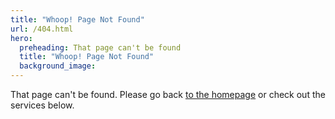```yaml
---
title: "Whoop! Page Not Found"
url: /404.html
hero:
  preheading: That page can't be found
  title: "Whoop! Page Not Found"
  background_image:
---
```


That page can't be found. Please go back [to the homepage](/) or check out the services below.